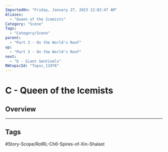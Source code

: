 ```yaml
---
ImportedOn: "Friday, January 27, 2023 12:02:47 AM"
Aliases:
  - "Queen of the Icemists"
Category: "Scene"
Tags:
  - "Category/Scene"
parent:
  - "Part 3 - On the World's Roof"
up:
  - "Part 3 - On the World's Roof"
next:
  - "D - Giant Sentinels"
RWtopicId: "Topic_11976"
---
```

# C - Queen of the Icemists
## Overview

---
## Tags
#Story-Scope/RotRL-Ch6-Spires-of-Xin-Shalast

